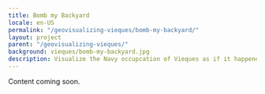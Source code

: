 ```yaml
---
title: Bomb my Backyard
locale: en-US
permalink: "/geovisualizing-vieques/bomb-my-backyard/"
layout: project
parent: "/geovisualizing-vieques/"
background: vieques/bomb-my-backyard.jpg
description: Visualize the Navy occupcation of Vieques as if it happened in your neighborhood
---
```


Content coming soon.